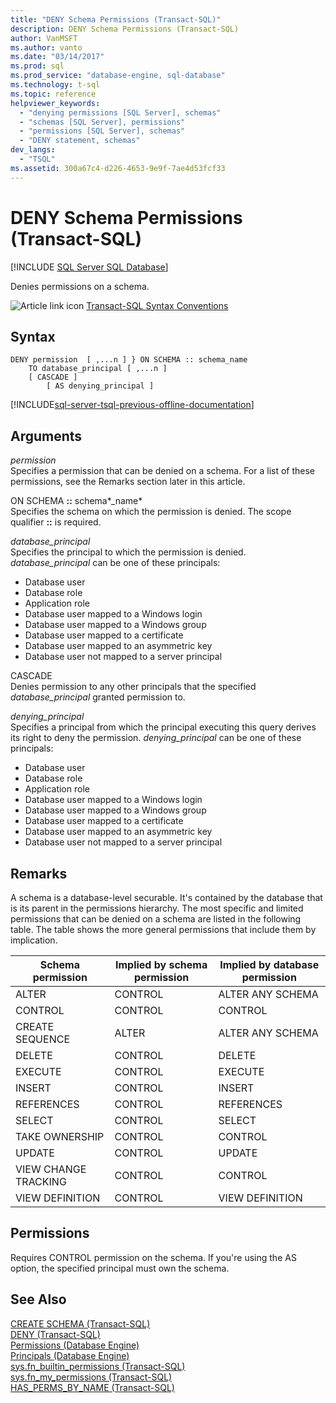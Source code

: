 ```yaml
---
title: "DENY Schema Permissions (Transact-SQL)"
description: DENY Schema Permissions (Transact-SQL)
author: VanMSFT
ms.author: vanto
ms.date: "03/14/2017"
ms.prod: sql
ms.prod_service: "database-engine, sql-database"
ms.technology: t-sql
ms.topic: reference
helpviewer_keywords:
  - "denying permissions [SQL Server], schemas"
  - "schemas [SQL Server], permissions"
  - "permissions [SQL Server], schemas"
  - "DENY statement, schemas"
dev_langs:
  - "TSQL"
ms.assetid: 300a67c4-d226-4653-9e9f-7ae4d53fcf33
---
```

# DENY Schema Permissions (Transact-SQL)
[!INCLUDE [SQL Server SQL Database](../../includes/applies-to-version/sql-asdb.md)]

Denies permissions on a schema.  
  

![Article link icon](../../database-engine/configure-windows/media/topic-link.gif "Article link icon") [Transact-SQL Syntax Conventions](../../t-sql/language-elements/transact-sql-syntax-conventions-transact-sql.md)  
  
## Syntax  
  
```syntaxsql
DENY permission  [ ,...n ] } ON SCHEMA :: schema_name  
    TO database_principal [ ,...n ]   
    [ CASCADE ]  
        [ AS denying_principal ]  
```  
  
[!INCLUDE[sql-server-tsql-previous-offline-documentation](../../includes/sql-server-tsql-previous-offline-documentation.md)]

## Arguments
*permission*  
Specifies a permission that can be denied on a schema. For a list of these permissions, see the Remarks section later in this article.  
  
ON SCHEMA **::** schema*_name*  
Specifies the schema on which the permission is denied. The scope qualifier **::** is required.  
  
*database_principal*  
Specifies the principal to which the permission is denied. *database_principal* can be one of these principals:  
  
-   Database user  
-   Database role  
-   Application role  
-   Database user mapped to a Windows login  
-   Database user mapped to a Windows group  
-   Database user mapped to a certificate  
-   Database user mapped to an asymmetric key  
-   Database user not mapped to a server principal  
  
CASCADE  
Denies permission to any other principals that the specified *database_principal* granted permission to.
  
*denying_principal*  
Specifies a principal from which the principal executing this query derives its right to deny the permission. *denying_principal* can be one of these principals:  
  
-   Database user  
-   Database role  
-   Application role  
-   Database user mapped to a Windows login  
-   Database user mapped to a Windows group  
-   Database user mapped to a certificate  
-   Database user mapped to an asymmetric key  
-   Database user not mapped to a server principal  
  
## Remarks  
A schema is a database-level securable. It's contained by the database that is its parent in the permissions hierarchy. The most specific and limited permissions that can be denied on a schema are listed in the following table. The table shows the more general permissions that include them by implication.  
  
|Schema permission|Implied by schema permission|Implied by database permission|  
|-----------------------|----------------------------------|------------------------------------|  
|ALTER|CONTROL|ALTER ANY SCHEMA|  
|CONTROL|CONTROL|CONTROL|  
|CREATE SEQUENCE|ALTER|ALTER ANY SCHEMA|  
|DELETE|CONTROL|DELETE|  
|EXECUTE|CONTROL|EXECUTE|  
|INSERT|CONTROL|INSERT|  
|REFERENCES|CONTROL|REFERENCES|  
|SELECT|CONTROL|SELECT|  
|TAKE OWNERSHIP|CONTROL|CONTROL|  
|UPDATE|CONTROL|UPDATE|  
|VIEW CHANGE TRACKING|CONTROL|CONTROL|  
|VIEW DEFINITION|CONTROL|VIEW DEFINITION|  
  
## Permissions  
Requires CONTROL permission on the schema. If you're using the AS option, the specified principal must own the schema.  
  
## See Also  
[CREATE SCHEMA &#40;Transact-SQL&#41;](../../t-sql/statements/create-schema-transact-sql.md)   
[DENY &#40;Transact-SQL&#41;](../../t-sql/statements/deny-transact-sql.md)   
[Permissions &#40;Database Engine&#41;](../../relational-databases/security/permissions-database-engine.md)   
[Principals &#40;Database Engine&#41;](../../relational-databases/security/authentication-access/principals-database-engine.md)   
[sys.fn_builtin_permissions &#40;Transact-SQL&#41;](../../relational-databases/system-functions/sys-fn-builtin-permissions-transact-sql.md)   
[sys.fn_my_permissions &#40;Transact-SQL&#41;](../../relational-databases/system-functions/sys-fn-my-permissions-transact-sql.md)   
[HAS_PERMS_BY_NAME &#40;Transact-SQL&#41;](../../t-sql/functions/has-perms-by-name-transact-sql.md)  
  
  
